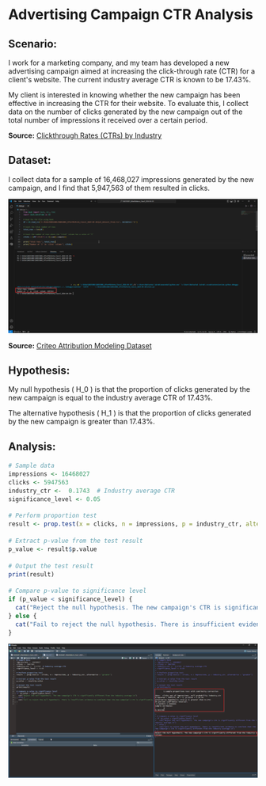 # Advertising Campaign CTR Analysis

## Scenario:
I work for a marketing company, and my team has developed a new advertising campaign aimed at increasing the click-through rate (CTR) for a client's website. The current industry average CTR is known to be 17.43%.

My client is interested in knowing whether the new campaign has been effective in increasing the CTR for their website. To evaluate this, I collect data on the number of clicks generated by the new campaign out of the total number of impressions it received over a certain period.

**Source:** [Clickthrough Rates (CTRs) by Industry](https://firstpagesage.com/reports/clickthrough-rates-ctrs-by-industry/)

## Dataset:
I collect data for a sample of 16,468,027 impressions generated by the new campaign, and I find that 5,947,563 of them resulted in clicks.

![Visualization of the dataset](https://github.com/NattachaiJairak/Project_Final_DADS6001/blob/main/Visual%20Studio%20Code%20(1).png)

**Source:** [Criteo Attribution Modeling Dataset](https://www.kaggle.com/datasets/sharatsachin/criteo-attribution-modeling/data)

## Hypothesis:
My null hypothesis \( H_0 \) is that the proportion of clicks generated by the new campaign is equal to the industry average CTR of 17.43%.

The alternative hypothesis \( H_1 \) is that the proportion of clicks generated by the new campaign is greater than 17.43%.
## Analysis:
```R
# Sample data
impressions <- 16468027
clicks <- 5947563
industry_ctr <-  0.1743  # Industry average CTR
significance_level <- 0.05

# Perform proportion test
result <- prop.test(x = clicks, n = impressions, p = industry_ctr, alternative = "greater")

# Extract p-value from the test result
p_value <- result$p.value

# Output the test result
print(result)

# Compare p-value to significance level
if (p_value < significance_level) {
  cat("Reject the null hypothesis. The new campaign's CTR is significantly different from the industry average.\n")
} else {
  cat("Fail to reject the null hypothesis. There is insufficient evidence to conclude that the new campaign's CTR is significantly different from the industry average.\n")
}
```

![Visualization of the dataset](https://github.com/NattachaiJairak/Project_Final_DADS6001/blob/main/2024-04-20%2018_57_57-RStudio%20(1).png)  

